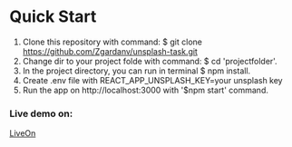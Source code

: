 # Quick Start

1) Clone this repository with command: $ git clone https://github.com/Zgardanv/unsplash-task.git
2) Change dir to your project folde with command: $ cd 'projectfolder'.
3) In the project directory, you can run in terminal $ npm install.
4) Create .env file with REACT_APP_UNSPLASH_KEY=your unsplash key
5) Run the app on http://localhost:3000 with '$npm start' command.


### Live demo on:

[LiveOn](https://brave-hopper-09fac6.netlify.app/)